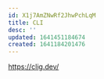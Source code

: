 ```yaml
---
id: X1j7AmZNwRf2JhwPchLqM
title: CLI
desc: ''
updated: 1641451184674
created: 1641184201476
---
```


<https://clig.dev/>
